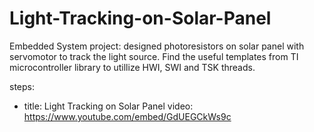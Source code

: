 # Light-Tracking-on-Solar-Panel
Embedded System project: designed photoresistors on solar panel with servomotor to track the light source. Find the useful templates from TI microcontroller library to utillize HWI, SWI and TSK threads.

steps:
- title: Light Tracking on Solar Panel
  video: https://www.youtube.com/embed/GdUEGCkWs9c
